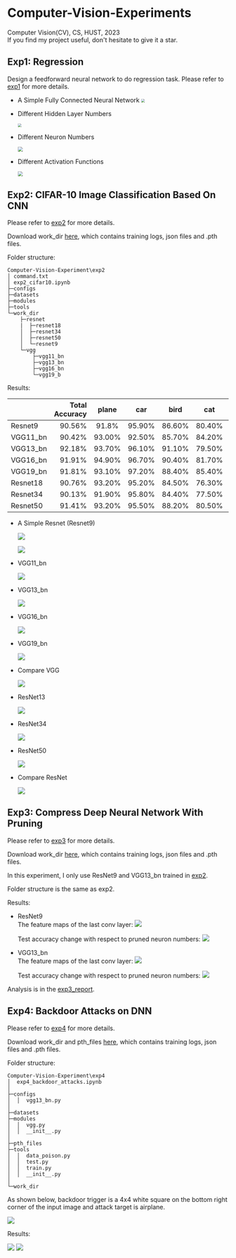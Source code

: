 # Computer-Vision-Experiments
Computer Vision(CV), CS, HUST, 2023  <br>
If you find my project useful, don't hesitate to give it a star.

## Exp1: Regression

Design a feedforward neural network to do regression task. Please refer to [exp1](exp1) for more details.

- A Simple Fully Connected Neural Network
  <img src="images/exp1/train_val_loss.png" style="zoom:50%" />

- Different Hidden Layer Numbers

  <img src="images/exp1/diff_layer_num.png" style="zoom:50%" />

- Different Neuron Numbers

  <img src="images/exp1/diff_neuron_num.png" style="zoom:70%" />

- Different Activation Functions

  <img src="images/exp1/diff_activation.png" style="zoom:70%" />

## Exp2: CIFAR-10 Image Classification Based On CNN

Please refer to [exp2](exp2) for more details.

Download work_dir [here](https://drive.google.com/drive/folders/1O2jsRZCIPPoS6uzmSbIFIsVM_SGvNybJ?usp=share_link), which contains training logs, json files and .pth files.

Folder structure:

```
Computer-Vision-Experiment\exp2
│ command.txt
│ exp2_cifar10.ipynb
├─configs       
├─datasets
├─modules
├─tools
└─work_dir
    ├─resnet
    |  ├─resnet18
    │  ├─resnet34
    │  ├─resnet50
    │  └─resnet9
    └─vgg
        ├─vgg11_bn    
        ├─vgg13_bn
        ├─vgg16_bn
        └─vgg19_b
```

Results:

|          | Total Accuracy | plane  | car    | bird   | cat    | deer   | dog    | frog   | horse  | ship   | truck  |
| -------- | -------------: | :----: | ------ | ------ | ------ | ------ | ------ | ------ | ------ | ------ | ------ |
| Resnet9  |         90.56% | 91.8%  | 95.90% | 86.60% | 80.40% | 91.40% | 85.80% | 93.30% | 91.50% | 94.90% | 94.00% |
| VGG11_bn |         90.42% | 93.00% | 92.50% | 85.70% | 84.20% | 89.80% | 82.40% | 93.30% | 93.50% | 95.90% | 93.90% |
| VGG13_bn |         92.18% | 93.70% | 96.10% | 91.10% | 79.50% | 93.60% | 87.30% | 94.70% | 95.60% | 95.40% | 94.80% |
| VGG16_bn |         91.91% | 94.90% | 96.70% | 90.40% | 81.70% | 95.10% | 86.70% | 93.60% | 92.50% | 92.50% | 95.00% |
| VGG19_bn |         91.81% | 93.10% | 97.20% | 88.40% | 85.40% | 92.30% | 87.10% | 91.40% | 94.00% | 95.00% | 94.20% |
| Resnet18 |         90.76% | 93.20% | 95.20% | 84.50% | 76.30% | 91.80% | 89.60% | 93.50% | 93.90% | 95.60% | 94.00% |
| Resnet34 |         90.13% | 91.90% | 95.80% | 84.40% | 77.50% | 93.30% | 83.20% | 92.60% | 94.20% | 95.00% | 93.40% |
| Resnet50 |         91.41% | 93.20% | 95.50% | 88.20% | 80.50% | 92.30% | 85.50% | 96.20% | 92.70% | 95.60% | 94.40% |



- A Simple Resnet (Resnet9)

  <img src="https://raw.githubusercontent.com/jsxzs/Computer-Vision-Experiment/main/images/exp2/resnet9.png" div align=center />


  ![](https://raw.githubusercontent.com/jsxzs/Computer-Vision-Experiment/main/images/exp2/resnet9_train.png)

- VGG11_bn

  ![](https://raw.githubusercontent.com/jsxzs/Computer-Vision-Experiment/main/images/exp2/vgg11_bn_train.png)

- VGG13_bn

  ![](https://raw.githubusercontent.com/jsxzs/Computer-Vision-Experiment/main/images/exp2/vgg13_bn_traint.png)

- VGG16_bn

  ![](https://raw.githubusercontent.com/jsxzs/Computer-Vision-Experiment/main/images/exp2/vgg16_bn_train.png)

- VGG19_bn

  ![](https://raw.githubusercontent.com/jsxzs/Computer-Vision-Experiment/main/images/exp2/vgg19_bn_train.png)

- Compare VGG

  ![](https://raw.githubusercontent.com/jsxzs/Computer-Vision-Experiment/main/images/exp2/vgg.png)

- ResNet13

  ![](https://raw.githubusercontent.com/jsxzs/Computer-Vision-Experiment/main/images/exp2/resnet13_train.png)

- ResNet34

  ![](https://raw.githubusercontent.com/jsxzs/Computer-Vision-Experiment/main/images/exp2/resnet34_train.png)

- ResNet50

  ![](https://raw.githubusercontent.com/jsxzs/Computer-Vision-Experiment/main/images/exp2/resnet50_train.png)

- Compare ResNet

  ![](https://raw.githubusercontent.com/jsxzs/Computer-Vision-Experiment/main/images/exp2/resnet.png)

## Exp3: Compress Deep Neural Network With Pruning

Please refer to [exp3](exp3) for more details.

Download work_dir [here](https://drive.google.com/drive/folders/1O2jsRZCIPPoS6uzmSbIFIsVM_SGvNybJ?usp=share_link), which contains training logs, json files and .pth files.

In this experiment, I only use ResNet9 and VGG13_bn trained in [exp2](exp2).

Folder structure is the same as exp2.

Results:
- ResNet9
  <br>
  The feature maps of the last conv layer:
  ![](images/exp3/resnet9_featuremaps.png)

  Test accuracy change with respect to pruned neuron numbers:
  ![](images/exp3/resnet9_curve.png)

- VGG13_bn
  <br>
  The feature maps of the last conv layer:
  ![](images/exp3/vgg13bn_featuremaps.png)

  Test accuracy change with respect to pruned neuron numbers:
  ![](images/exp3/vgg13bn_curve.png)

Analysis is in the [exp3_report](exp3/report.pdf).


## Exp4: Backdoor Attacks on DNN

Please refer to [exp4](exp4) for more details.

Download work_dir and pth_files [here](https://drive.google.com/drive/folders/1zzJWZ2vlwAiaMR9RakUn-hKo3EM1qQ2Y?usp=share_link), which contains training logs, json files and .pth files.

Folder structure:
```
Computer-Vision-Experiment\exp4
│  exp4_backdoor_attacks.ipynb
│  
├─configs
│  │  vgg13_bn.py
│
├─datasets
├─modules
│  │  vgg.py
│  │  __init__.py
│
├─pth_files
├─tools
│  │  data_poison.py
│  │  test.py
│  │  train.py
│  │  __init__.py
│          
└─work_dir
```

As shown below, backdoor trigger is a 4x4 white square on the bottom right corner of the input image and attack target is airplane.

![](images/exp4/trigger.png)

Results:

![](images/exp4/print.png)
![](images/exp4/curves.png)
